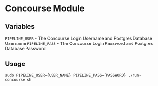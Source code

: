 # Concourse Module

## Variables
`PIPELINE_USER` - The Concourse Login Username and Postgres Database Username
`PIPELINE_PASS` - The Concourse Login Password and Postgres Database Password

## Usage
`sudo PIPELINE_USER={USER_NAME} PIPELINE_PASS={PASSWORD} ./run-concourse.sh`
